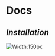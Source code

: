 # Docs
## _Installation_
![Width:150px](https://storage.googleapis.com/pr-newsroom-wp/1/2018/11/Spotify_Logo_CMYK_Green.png)